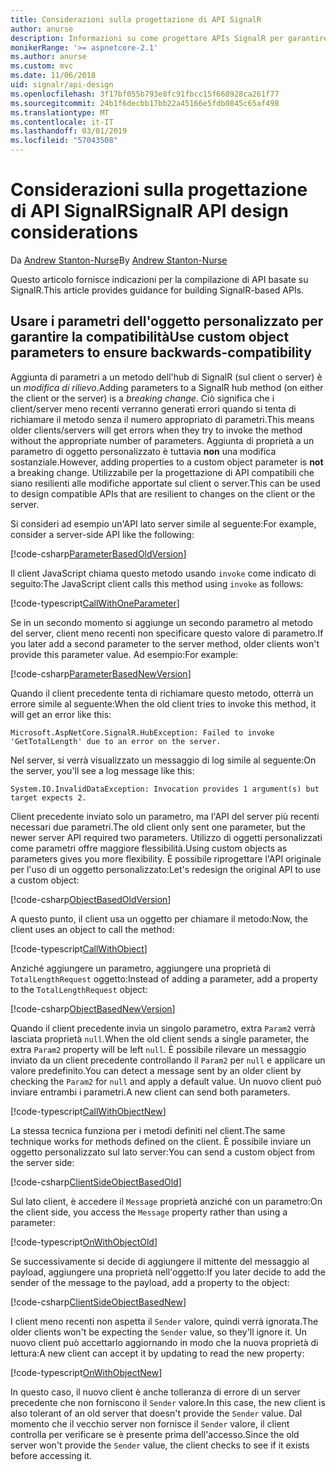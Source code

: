 ```yaml
---
title: Considerazioni sulla progettazione di API SignalR
author: anurse
description: Informazioni su come progettare APIs SignalR per garantire la compatibilità tra versioni dell'app.
monikerRange: '>= aspnetcore-2.1'
ms.author: anurse
ms.custom: mvc
ms.date: 11/06/2018
uid: signalr/api-design
ms.openlocfilehash: 3f17bf055b793e8fc91fbcc15f668928ca261f77
ms.sourcegitcommit: 24b1f6decbb17bb22a45166e5fdb0845c65af498
ms.translationtype: MT
ms.contentlocale: it-IT
ms.lasthandoff: 03/01/2019
ms.locfileid: "57043508"
---
```

# <a name="signalr-api-design-considerations"></a><span data-ttu-id="17334-103">Considerazioni sulla progettazione di API SignalR</span><span class="sxs-lookup"><span data-stu-id="17334-103">SignalR API design considerations</span></span>

<span data-ttu-id="17334-104">Da [Andrew Stanton-Nurse](https://twitter.com/anurse)</span><span class="sxs-lookup"><span data-stu-id="17334-104">By [Andrew Stanton-Nurse](https://twitter.com/anurse)</span></span>

<span data-ttu-id="17334-105">Questo articolo fornisce indicazioni per la compilazione di API basate su SignalR.</span><span class="sxs-lookup"><span data-stu-id="17334-105">This article provides guidance for building SignalR-based APIs.</span></span>

## <a name="use-custom-object-parameters-to-ensure-backwards-compatibility"></a><span data-ttu-id="17334-106">Usare i parametri dell'oggetto personalizzato per garantire la compatibilità</span><span class="sxs-lookup"><span data-stu-id="17334-106">Use custom object parameters to ensure backwards-compatibility</span></span>

<span data-ttu-id="17334-107">Aggiunta di parametri a un metodo dell'hub di SignalR (sul client o server) è un *modifica di rilievo*.</span><span class="sxs-lookup"><span data-stu-id="17334-107">Adding parameters to a SignalR hub method (on either the client or the server) is a *breaking change*.</span></span> <span data-ttu-id="17334-108">Ciò significa che i client/server meno recenti verranno generati errori quando si tenta di richiamare il metodo senza il numero appropriato di parametri.</span><span class="sxs-lookup"><span data-stu-id="17334-108">This means older clients/servers will get errors when they try to invoke the method without the appropriate number of parameters.</span></span> <span data-ttu-id="17334-109">Aggiunta di proprietà a un parametro di oggetto personalizzato è tuttavia **non** una modifica sostanziale.</span><span class="sxs-lookup"><span data-stu-id="17334-109">However, adding properties to a custom object parameter is **not** a breaking change.</span></span> <span data-ttu-id="17334-110">Utilizzabile per la progettazione di API compatibili che siano resilienti alle modifiche apportate sul client o server.</span><span class="sxs-lookup"><span data-stu-id="17334-110">This can be used to design compatible APIs that are resilient to changes on the client or the server.</span></span>

<span data-ttu-id="17334-111">Si consideri ad esempio un'API lato server simile al seguente:</span><span class="sxs-lookup"><span data-stu-id="17334-111">For example, consider a server-side API like the following:</span></span>

[!code-csharp[ParameterBasedOldVersion](api-design/sample/Samples.cs?name=ParameterBasedOldVersion)]

<span data-ttu-id="17334-112">Il client JavaScript chiama questo metodo usando `invoke` come indicato di seguito:</span><span class="sxs-lookup"><span data-stu-id="17334-112">The JavaScript client calls this method using `invoke` as follows:</span></span>

[!code-typescript[CallWithOneParameter](api-design/sample/Samples.ts?name=CallWithOneParameter)]

<span data-ttu-id="17334-113">Se in un secondo momento si aggiunge un secondo parametro al metodo del server, client meno recenti non specificare questo valore di parametro.</span><span class="sxs-lookup"><span data-stu-id="17334-113">If you later add a second parameter to the server method, older clients won't provide this parameter value.</span></span> <span data-ttu-id="17334-114">Ad esempio:</span><span class="sxs-lookup"><span data-stu-id="17334-114">For example:</span></span>

[!code-csharp[ParameterBasedNewVersion](api-design/sample/Samples.cs?name=ParameterBasedNewVersion)]

<span data-ttu-id="17334-115">Quando il client precedente tenta di richiamare questo metodo, otterrà un errore simile al seguente:</span><span class="sxs-lookup"><span data-stu-id="17334-115">When the old client tries to invoke this method, it will get an error like this:</span></span>

```
Microsoft.AspNetCore.SignalR.HubException: Failed to invoke 'GetTotalLength' due to an error on the server.
```

<span data-ttu-id="17334-116">Nel server, si verrà visualizzato un messaggio di log simile al seguente:</span><span class="sxs-lookup"><span data-stu-id="17334-116">On the server, you'll see a log message like this:</span></span>

```
System.IO.InvalidDataException: Invocation provides 1 argument(s) but target expects 2.
```

<span data-ttu-id="17334-117">Client precedente inviato solo un parametro, ma l'API del server più recenti necessari due parametri.</span><span class="sxs-lookup"><span data-stu-id="17334-117">The old client only sent one parameter, but the newer server API required two parameters.</span></span> <span data-ttu-id="17334-118">Utilizzo di oggetti personalizzati come parametri offre maggiore flessibilità.</span><span class="sxs-lookup"><span data-stu-id="17334-118">Using custom objects as parameters gives you more flexibility.</span></span> <span data-ttu-id="17334-119">È possibile riprogettare l'API originale per l'uso di un oggetto personalizzato:</span><span class="sxs-lookup"><span data-stu-id="17334-119">Let's redesign the original API to use a custom object:</span></span>

[!code-csharp[ObjectBasedOldVersion](api-design/sample/Samples.cs?name=ObjectBasedOldVersion)]

<span data-ttu-id="17334-120">A questo punto, il client usa un oggetto per chiamare il metodo:</span><span class="sxs-lookup"><span data-stu-id="17334-120">Now, the client uses an object to call the method:</span></span>

[!code-typescript[CallWithObject](api-design/sample/Samples.ts?name=CallWithObject)]

<span data-ttu-id="17334-121">Anziché aggiungere un parametro, aggiungere una proprietà di `TotalLengthRequest` oggetto:</span><span class="sxs-lookup"><span data-stu-id="17334-121">Instead of adding a parameter, add a property to the `TotalLengthRequest` object:</span></span>

[!code-csharp[ObjectBasedNewVersion](api-design/sample/Samples.cs?name=ObjectBasedNewVersion&highlight=4,9-13)]

<span data-ttu-id="17334-122">Quando il client precedente invia un singolo parametro, extra `Param2` verrà lasciata proprietà `null`.</span><span class="sxs-lookup"><span data-stu-id="17334-122">When the old client sends a single parameter, the extra `Param2` property will be left `null`.</span></span> <span data-ttu-id="17334-123">È possibile rilevare un messaggio inviato da un client precedente controllando il `Param2` per `null` e applicare un valore predefinito.</span><span class="sxs-lookup"><span data-stu-id="17334-123">You can detect a message sent by an older client by checking the `Param2` for `null` and apply a default value.</span></span> <span data-ttu-id="17334-124">Un nuovo client può inviare entrambi i parametri.</span><span class="sxs-lookup"><span data-stu-id="17334-124">A new client can send both parameters.</span></span>

[!code-typescript[CallWithObjectNew](api-design/sample/Samples.ts?name=CallWithObjectNew)]

<span data-ttu-id="17334-125">La stessa tecnica funziona per i metodi definiti nel client.</span><span class="sxs-lookup"><span data-stu-id="17334-125">The same technique works for methods defined on the client.</span></span> <span data-ttu-id="17334-126">È possibile inviare un oggetto personalizzato sul lato server:</span><span class="sxs-lookup"><span data-stu-id="17334-126">You can send a custom object from the server side:</span></span>

[!code-csharp[ClientSideObjectBasedOld](api-design/sample/Samples.cs?name=ClientSideObjectBasedOld)]

<span data-ttu-id="17334-127">Sul lato client, è accedere il `Message` proprietà anziché con un parametro:</span><span class="sxs-lookup"><span data-stu-id="17334-127">On the client side, you access the `Message` property rather than using a parameter:</span></span>

[!code-typescript[OnWithObjectOld](api-design/sample/Samples.ts?name=OnWithObjectOld)]

<span data-ttu-id="17334-128">Se successivamente si decide di aggiungere il mittente del messaggio al payload, aggiungere una proprietà nell'oggetto:</span><span class="sxs-lookup"><span data-stu-id="17334-128">If you later decide to add the sender of the message to the payload, add a property to the object:</span></span>

[!code-csharp[ClientSideObjectBasedNew](api-design/sample/Samples.cs?name=ClientSideObjectBasedNew&highlight=5)]

<span data-ttu-id="17334-129">I client meno recenti non aspetta il `Sender` valore, quindi verrà ignorata.</span><span class="sxs-lookup"><span data-stu-id="17334-129">The older clients won't be expecting the `Sender` value, so they'll ignore it.</span></span> <span data-ttu-id="17334-130">Un nuovo client può accettarlo aggiornando in modo che la nuova proprietà di lettura:</span><span class="sxs-lookup"><span data-stu-id="17334-130">A new client can accept it by updating to read the new property:</span></span>

[!code-typescript[OnWithObjectNew](api-design/sample/Samples.ts?name=OnWithObjectNew&highlight=2-5)]

<span data-ttu-id="17334-131">In questo caso, il nuovo client è anche tolleranza di errore di un server precedente che non forniscono il `Sender` valore.</span><span class="sxs-lookup"><span data-stu-id="17334-131">In this case, the new client is also tolerant of an old server that doesn't provide the `Sender` value.</span></span> <span data-ttu-id="17334-132">Dal momento che il vecchio server non fornisce il `Sender` valore, il client controlla per verificare se è presente prima dell'accesso.</span><span class="sxs-lookup"><span data-stu-id="17334-132">Since the old server won't provide the `Sender` value, the client checks to see if it exists before accessing it.</span></span>
